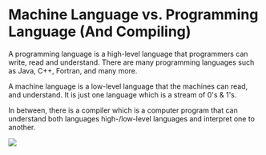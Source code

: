 # Machine Language vs. Programming Language (And Compiling) #

A programming language is a high-level language that programmers can write, read and understand. There are many programming languages such as Java, C++, Fortran, and many more.

A machine language is a low-level language that the machines can read, and understand. It is just one language which is a stream of 0's & 1's. 

In between, there is a compiler which is a computer program that can understand both languages high-/low-level languages and interpret one to another. 

![](image-0-28-MachineLanguagevsProgrammingLanguage.JPG)